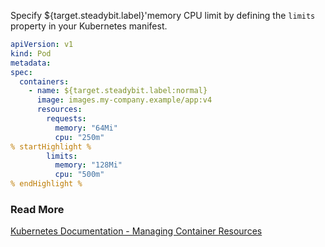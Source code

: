 Specify ${target.steadybit.label}&apos;memory CPU limit by defining the `limits` property in your Kubernetes manifest.

```yaml
apiVersion: v1
kind: Pod
metadata:
spec:
  containers:
    - name: ${target.steadybit.label:normal}
      image: images.my-company.example/app:v4
      resources:
        requests:
          memory: "64Mi"
          cpu: "250m"
% startHighlight %
        limits:
          memory: "128Mi"
          cpu: "500m"
% endHighlight %
```

### Read More
[Kubernetes Documentation - Managing Container Resources](https://kubernetes.io/docs/concepts/configuration/manage-resources-containers/)

